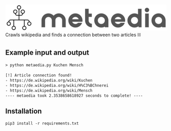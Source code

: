 ![metaedia](metaedia.png)
Crawls wikipedia and finds a connection between two articles ⛓️

## Example input and output
```
> python metaedia.py Kuchen Mensch

[!] Article connection found!
- https://de.wikipedia.org/wiki/Kuchen
- https://de.wikipedia.org/wiki/H%C3%BChnerei
- https://de.wikipedia.org/wiki/Mensch
---- metaedia took 2.3538658618927 seconds to complete! ----
```

## Installation

```
pip3 install -r requirements.txt
```